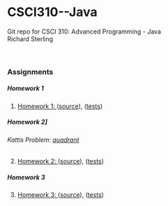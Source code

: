 # CSCI310--Java
Git repo for CSCI 310:  Advanced Programming - Java<br>
Richard Sterling<br>
<br>
<br>

### Assignments
##### Homework 1
1) [Homework 1: ](https://github.com/rSterling319/CSCI310--Java/tree/hw1) ([source](https://github.com/rSterling319/CSCI310--Java/blob/hw1/hw1/src/hw1/Hw1.java)),  ([tests](https://github.com/rSterling319/CSCI310--Java/blob/hw1/hw1/test/hw1/Hw1Test.java))
##### Homework 2]
###### Kattis Problem: [quadrant](https://open.kattis.com/problems/quadrant)
2) [Homework 2: ](https://github.com/rSterling319/CSCI310--Java/tree/hw2/hw2) ([source](https://github.com/rSterling319/CSCI310--Java/blob/hw2/hw2/src/hw2/Hw2.java)), ([tests](https://github.com/rSterling319/CSCI310--Java/blob/hw2/hw2/test/hw2/Hw2Test.java))
##### Homework 3
3) [Homework 3: ](https://github.com/rSterling319/CSCI310--Java/tree/hw3/hw3)
([source](https://github.com/rSterling319/CSCI310--Java/tree/hw3/hw3/src/hw3)),
([tests](https://github.com/rSterling319/CSCI310--Java/tree/hw3/hw3/test/hw3))
